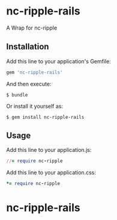 # nc-ripple-rails

A Wrap for nc-ripple

## Installation

Add this line to your application's Gemfile:

```ruby
gem 'nc-ripple-rails'
```

And then execute:

    $ bundle

Or install it yourself as:

    $ gem install nc-ripple-rails

## Usage

Add this line to your application.js:

```ruby
//= require nc-ripple
```
Add this line to your application.css:
```ruby
*= require nc-ripple
```

# nc-ripple-rails
